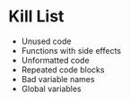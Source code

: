 Kill List
========
* Unused code
* Functions with side effects
* Unformatted code
* Repeated code blocks
* Bad variable names
* Global variables
